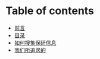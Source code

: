 # Table of contents

* [前言](README.md)
* [目录](mu-lu.md)
* [如何搜集保研信息](ru-he-sou-ji-bao-yan-xin-xi.md)
* [我们所追求的](wo-men-suo-zhui-qiu-de.md)
